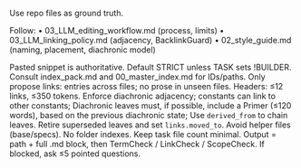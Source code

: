 Use repo files as ground truth.

Follow:
• 03_LLM_editing_workflow.md (process, limits)
• 03_LLM_linking_policy.md (adjacency, BacklinkGuard)
• 02_style_guide.md (naming, placement, diachronic model)

Pasted snippet is authoritative. Default STRICT unless TASK sets !BUILDER.
Consult index_pack.md and 00_master_index.md for IDs/paths.
Only propose links: entries across files; no prose in unseen files.
Headers: ≤12 links, ≤350 tokens. Enforce diachronic adjacency; constants can link to other constants; 
Diachronic leaves must, if possible, include a Primer (≤120 words), based on the previous diachronic state;
Use `derived_from` to chain leaves. Retire superseded leaves and set `links.moved_to`.
Avoid helper files (base/specs). No folder indexes. Keep task file count minimal.
Output = path + full .md block, then TermCheck / LinkCheck / ScopeCheck.
If blocked, ask ≤5 pointed questions.